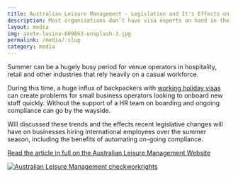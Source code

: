 ```yaml
---
title: Australian Leisure Management - Legislation and It's Effects on Summer Hiring
description: Most organisations don’t have visa experts on hand in their HR department, so it’s important to make sure you’re aware of the key requirements and source expert help if you’re unsure. 
layout: media
img: anete-lusina-609863-unsplash-3.jpg
permalink: /media/:slug
category: media
---
```


Summer can be a hugely busy period for venue operators in hospitality, retail and other industries that rely heavily on a casual workforce. 

During this time, a huge influx of backpackers with [working holiday visas](https://www.checkworkrights.com.au/working-holiday-makers) can create problems for small business operators looking to onboard new staff quickly. Without the support of a HR team on boarding and ongoing compliance can go by the wayside.

Will discussed these trends and the effects recent legislative changes will have on businesses hiring international employees over the summer season, including the benefits of automating on-going compliance.

[Read the article in full on the Australian Leisure Management Website](https://www.ausleisure.com.au/news/legislative-changes-to-impact-summer-hiring/)

[![Australian Leisure Management checkworkrights](https://res.cloudinary.com/tssimmi/image/fetch/f_auto,q_auto/c_scale,w_auto,dpr_auto/https://www.checkworkrights.com.au/assets/img/images/ausleisure.png)](https://www.ausleisure.com.au/news/legislative-changes-to-impact-summer-hiring/)